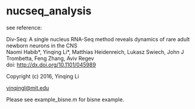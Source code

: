 # nucseq_analysis

see reference:

Div-Seq: A single nucleus RNA-Seq method reveals dynamics of rare adult newborn neurons in the CNS  
Naomi Habib\*, Yinqing Li\*, Matthias Heidenreich, Lukasz Swiech, John J Trombetta, Feng Zhang, Aviv Regev  
doi: http://dx.doi.org/10.1101/045989

Copyright (c) 2016, Yinqing Li

yinqingl@mit.edu

Please see example_bisne.m for bisne example.
